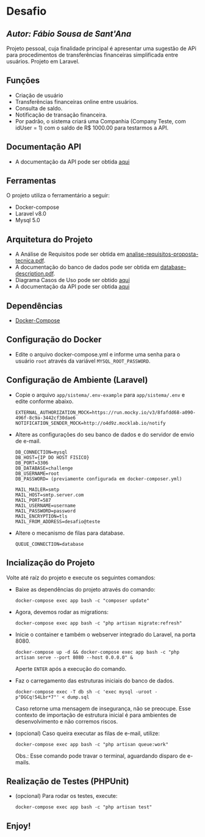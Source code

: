 # Desafio
## _Autor: Fábio Sousa de Sant'Ana_

Projeto pessoal, cuja finalidade principal é apresentar uma sugestão de APi para procedimentos de transferências financeiras simplificada entre usuários. Projeto em Laravel.

## Funções

- Criação de usuário 
- Transferências financeiras online entre usuários.
- Consulta de saldo.
- Notificação de transação financeira.
- Por padrão, o sistema criará uma Companhia (Company Teste, com idUser = 1) com o saldo de R$ 1000.00 para testarmos a API.

## Documentação API

 - A documentação da API pode ser obtida <a href="https://documenter.getpostman.com/view/13833204/UVJcnH87" target="_blank">aqui</a>

## Ferramentas

O projeto utiliza o ferramentário a seguir:

- Docker-compose
- Laravel v8.0
- Mysql 5.0


## Arquitetura do Projeto

 - A Análise de Requisitos pode ser obtida em <a href="analise-requisitos-proposta-tecnica.pdf">analise-requisitos-proposta-tecnica.pdf</a>.
 - A documentação do banco de dados pode ser obtida em <a href="database-description.pdf">database-description.pdf</a>.
 - Diagrama Casos de Uso pode ser obtido <a href="casos-de-uso.pdf">aqui</a>
 - A documentação da API pode ser obtida <a href="https://documenter.getpostman.com/view/13833204/UVJcnH87" target="_blank">aqui</a>


## Dependências

- <a href="https://docs.docker.com/compose/">Docker-Compose</a>

## Configuração do Docker

- Edite o arquivo docker-compose.yml e informe uma senha para o usuário ```root``` através da variável ``` MYSQL_ROOT_PASSWORD ```.

    
## Configuração de Ambiente (Laravel)

- Copie o arquivo ```app/sistema/.env-example``` para ```app/sistema/.env``` e edite conforme abaixo.

    ```
    EXTERNAL_AUTHORIZATION_MOCK=https://run.mocky.io/v3/8fafdd68-a090-496f-8c9a-3442cf30dae6
    NOTIFICATION_SENDER_MOCK=http://o4d9z.mocklab.io/notify
    ```

- Altere as configurações do seu banco de dados e do servidor de envio de e-mail.

    ```
    DB_CONNECTION=mysql
    DB_HOST={IP DO HOST FISICO}
    DB_PORT=3306
    DB_DATABASE=challenge
    DB_USERNAME=root
    DB_PASSWORD= (previamente configurada em docker-composer.yml)

    MAIL_MAILER=smtp
    MAIL_HOST=smtp.server.com
    MAIL_PORT=587
    MAIL_USERNAME=username
    MAIL_PASSWORD=password
    MAIL_ENCRYPTION=tls
    MAIL_FROM_ADDRESS=desafio@teste
    ```

- Altere o mecanismo de filas para database.
    ```
    QUEUE_CONNECTION=database
    ```


## Incialização do Projeto


Volte até raíz do projeto e execute os seguintes comandos:

- Baixe as dependências do projeto através do comando:

    ```
    docker-compose exec app bash -c "composer update"
    ```    

- Agora, devemos rodar as migrations:

    ```
    docker-compose exec app bash -c "php artisan migrate:refresh"
    ```

- Inicie o container e também o webserver integrado do Laravel, na porta 8080.
    ```
    docker-compose up -d && docker-compose exec app bash -c "php artisan serve --port 8080 --host 0.0.0.0" &
    ```
    Aperte ```ENTER``` após a execução do comando.
    
- Faz o carregamento das estruturas iniciais do banco de dados.

    ```
    docker-compose exec -T db sh -c 'exec mysql -uroot -p"DGCq!54Lbr*7"' < dump.sql
    ```

    Caso retorne uma mensagem de insegurança, não se preocupe. Esse contexto de importação de estrutura inicial é para ambientes de desenvolvimento e não corremos riscos.




- (opcional) Caso queira executar as filas de e-mail, utilize:
    ```
    docker-compose exec app bash -c "php artisan queue:work"
    ```

    Obs.: Esse comando pode travar o terminal, aguardando disparo de e-mails.

## Realização de Testes (PHPUnit)

- (opcional) Para rodar os testes, execute:

    ```
    docker-compose exec app bash -c "php artisan test"
    ```
    

## Enjoy!